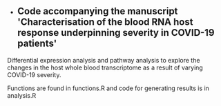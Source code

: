 - ## Code accompanying the manuscript 'Characterisation of the blood RNA host response underpinning severity in COVID-19 patients'


Differential expression analysis and pathway analysis to explore the changes in the host whole blood transcriptome as a result of varying COVID-19 severity.

Functions are found in functions.R and code for generating results is in analysis.R


